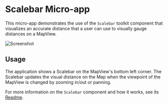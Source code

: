 # Scalebar Micro-app

This micro-app demonstrates the use of the `Scalebar` toolkit component that visualizes an accurate distance that a user can use to visually gauge distances on a MapView.

![Screenshot](../../toolkit/Scalebar/screenshot.jpg)

## Usage

The application shows a Scalebar on the MapView's bottom left corner. The Scalebar updates the visual distance on the Map when the viewpoint of the MapView is changed by zooming in/out or panning.

For more information on the `Scalebar` component and how it works, see its [Readme](../../toolkit/Scalebar/README.md).
